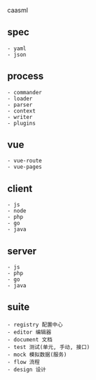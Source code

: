 caasml

## spec
    - yaml
    - json

## process
    - commander
    - loader
    - parser
    - context
    - writer
    - plugins

## vue
    - vue-route
    - vue-pages

## client
    - js
    - node
    - php
    - go
    - java

## server
    - js
    - php
    - go
    - java

## suite
    - registry 配置中心
    - editor 编辑器
    - document 文档
    - test 测试(单元, 手动, 接口)
    - mock 模拟数据(服务)
    - flow 流程
    - design 设计

